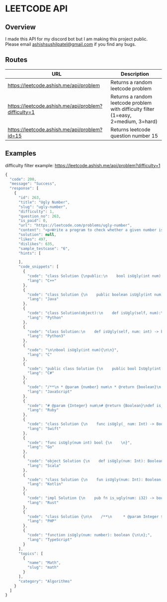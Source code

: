 # LEETCODE API

## Overview

I made this API for my discord bot but I am making this project public. Please email ashishsushilpatel@gmail.com if you find any bugs.

## Routes

| URL                                                 | Description                                                                         |
| --------------------------------------------------- | ----------------------------------------------------------------------------------- |
| https://leetcode.ashish.me/api/problem              | Returns a random leetcode problem                                                   |
| https://leetcode.ashish.me/api/problem?difficulty=1 | Returns a random leetcode problem with difficulty filter (1=easy, 2=medium, 3=hard) |
| https://leetcode.ashish.me/api/problem?id=15        | Returns leetcode question number 15                                                 |

## Examples

difficulty filter example: https://leetcode.ashish.me/api/problem?difficulty=1

```javascript
{
  "code": 200,
  "message": "Success",
  "response": [
    {
      "id": 263,
      "title": "Ugly Number",
      "slug": "ugly-number",
      "difficulty": 1,
      "question_no": 263,
      "is_paid": 0,
      "url": "https://leetcode.com/problems/ugly-number",
      "content": "<p>Write a program to check whether a given number is an ugly number.</p>\r\n\r\n<p>Ugly numbers are <strong>positive numbers</strong> whose prime factors only include <code>2, 3, 5</code>.</p>\r\n\r\n<p><strong>Example 1:</strong></p>\r\n\r\n<pre>\r\n<strong>Input:</strong> 6\r\n<strong>Output:</strong> true\r\n<strong>Explanation: </strong>6 = 2 &times;&nbsp;3</pre>\r\n\r\n<p><strong>Example 2:</strong></p>\r\n\r\n<pre>\r\n<strong>Input:</strong> 8\r\n<strong>Output:</strong> true\r\n<strong>Explanation: </strong>8 = 2 &times; 2 &times;&nbsp;2\r\n</pre>\r\n\r\n<p><strong>Example 3:</strong></p>\r\n\r\n<pre>\r\n<strong>Input:</strong> 14\r\n<strong>Output:</strong> false \r\n<strong>Explanation: </strong><code>14</code> is not ugly since it includes another prime factor <code>7</code>.\r\n</pre>\r\n\r\n<p><strong>Note:</strong></p>\r\n\r\n<ol>\r\n\t<li><code>1</code> is typically treated as an ugly number.</li>\r\n\t<li>Input is within the 32-bit signed integer range:&nbsp;[&minus;2<sup>31</sup>,&nbsp; 2<sup>31&nbsp;</sup>&minus; 1].</li>\r\n</ol>",
      "solution": null,
      "likes": 497,
      "dislikes": 635,
      "sample_testcase": "6",
      "hints": [

      ],
      "code_snippets": [
        {
          "code": "class Solution {\npublic:\n    bool isUgly(int num) {\n        \n    }\n};",
          "lang": "C++"
        },
        {
          "code": "class Solution {\n    public boolean isUgly(int num) {\n        \n    }\n}",
          "lang": "Java"
        },
        {
          "code": "class Solution(object):\n    def isUgly(self, num):\n        \"\"\"\n        :type num: int\n        :rtype: bool\n        \"\"\"\n        ",
          "lang": "Python"
        },
        {
          "code": "class Solution:\n    def isUgly(self, num: int) -> bool:\n        ",
          "lang": "Python3"
        },
        {
          "code": "\n\nbool isUgly(int num){\n\n}",
          "lang": "C"
        },
        {
          "code": "public class Solution {\n    public bool IsUgly(int num) {\n        \n    }\n}",
          "lang": "C#"
        },
        {
          "code": "/**\n * @param {number} num\n * @return {boolean}\n */\nvar isUgly = function(num) {\n    \n};",
          "lang": "JavaScript"
        },
        {
          "code": "# @param {Integer} num\n# @return {Boolean}\ndef is_ugly(num)\n    \nend",
          "lang": "Ruby"
        },
        {
          "code": "class Solution {\n    func isUgly(_ num: Int) -> Bool {\n        \n    }\n}",
          "lang": "Swift"
        },
        {
          "code": "func isUgly(num int) bool {\n    \n}",
          "lang": "Go"
        },
        {
          "code": "object Solution {\n    def isUgly(num: Int): Boolean = {\n        \n    }\n}",
          "lang": "Scala"
        },
        {
          "code": "class Solution {\n    fun isUgly(num: Int): Boolean {\n        \n    }\n}",
          "lang": "Kotlin"
        },
        {
          "code": "impl Solution {\n    pub fn is_ugly(num: i32) -> bool {\n        \n    }\n}",
          "lang": "Rust"
        },
        {
          "code": "class Solution {\n\n    /**\n     * @param Integer $num\n     * @return Boolean\n     */\n    function isUgly($num) {\n        \n    }\n}",
          "lang": "PHP"
        },
        {
          "code": "function isUgly(num: number): boolean {\n\n};",
          "lang": "TypeScript"
        }
      ],
      "topics": [
        {
          "name": "Math",
          "slug": "math"
        }
      ],
      "category": "Algorithms"
    }
  ]
}
```

